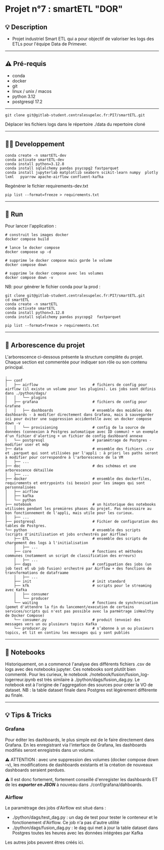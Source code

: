 # Projet n°7 : smartETL "DOR"

## 💡 Description

- Projet industriel Smart ETL qui a pour objectif de valoriser les logs des ETLs pour l'équipe Data de Primever. 
---

## ⚠️ Pré-requis 

- conda
- docker 
- git
- linux / unix / macos 
- python 3.12
- postgresql 17.2

---
```
git clone git@gitlab-student.centralesupelec.fr:PI7/smartETL.git
```

Déplacer les fichiers logs dans le répertoire ./data du repertoire cloné

------
## 👩‍💻 Developpement

```
conda create -n smartETL-dev
conda activate smartETL-dev
conda install python=3.12.8
conda install sqlalchemy pandas psycopg2 fastparquet
conda install jupyterlab matplotlib seaborn scikit-learn numpy  plotly lxml   pyarrow apache-airflow confluent-kafka    
```
Regénérer le fichier requirements-dev.txt
```
pip list --format=freeze > requirements.txt 
```
---
## 🚀 Run

Pour lancer l'application : 
```
# construit les images docker 
docker compose build 

# lance le docker compose 
docker compoose up -d

# supprime le docker compose mais garde le volume 
docker compose down 

# supprime le docker compose avec les volumes 
docker compose down -v 
```

NB: pour générer le fichier conda pour la prod : 
```
git clone git@gitlab-student.centralesupelec.fr:PI7/smartETL.git
cd smartETL
conda create -n smartETL
conda activate smartETL
conda install python=3.12.8
conda install sqlalchemy pandas psycopg2  fastparquet

pip list --format=freeze > requirements.txt 
```
---
## 🌳 Arborescence du projet

L'arborescence ci-dessous présente la structure complète du projet. Chaque section est commentée pour indiquer son rôle ou son contenu principal.
```
.
├── conf
│   ├── airflow                         # fichiers de config pour airflow (il existe un volume pour les plugins). Les jobs sont définis dans ./python/dags/
│   │   └── plugins     
│   ├── grafana                         # fichiers de config pour Grafane
│   │   ├── dashboards                  # ensemble des moidèles des dashboards - à modifier directement dans Grafana, mais à sauvegarder ici pour éviter une suppression accidentelle avec un docker compose down -v 
│   │   └── provisioning                # config de la source de données (connexion à Postgres automatique avec ID commun) + un exemple d'un fichier d'alerting + un fichier de config dashboard annexe
│   └── postgresql                      # paramètrage de Postgres - modifier user et mdp
├── data                                # ensemble des fichiers .csv et .parquet qui sont utilisées par l'appli : à priori les paths seront à modifier pour correspondre à l'arborescence de la VM
│   ├── ...
├── doc                                 # des schémas et une arborescence détaillée
│   ├── ...
├── docker                              # ensemble des dockerfiles, requirements et entrypoints (si besoin) pour les images qui sont personnalisées
│   ├── airflow
│   ├── kafka
│   └── python
├── notebook                            # un historique des notebooks utilisées pendant les premières phases du projet. Pas nécessaire au bon fonctionnement de l'appli, mais utile pour les curieux.
│   ├── ...
├── postgresql                          # Fichier de configuration des tables de Postgres. 
└── python                              # ensemble des scripts (scripts d'initilisation et jobs orchestrés par Airflow)
    ├── ETL                             # ensemble des scripts de chargement des logs à l'initialisation
    │   ├── ...
    ├── core                            # fonctions et méthodes communes (notamment un script de classification des erreurs)
    │   ├── ...
    ├── dags                            # configuation des jobs (un job test et ub job fusion) orchestré par Airflow + des fonctions de transformations de datafraame
    │   ├── ...
    ├── init                            # init standard
    ├── kfk                             # scripts pour le streaming avec Kafka
    │   ├── consumer
    │   └── producer
    └── waiting                         # fonctions de synchronisation (pemet d'attendre la fin du lancement/execution de certains services/scripts qui n'est pas possible avec la parmètrage isHealthy de Docker Compose)
    └── consumer.py                     # produit (envoie) des messages vers un ou plusieurs topics Kafka
    └── producer.py                     # s’abonne à un ou plusieurs topics, et lit en continu les messages qui y sont publiés

```

---
## 📓 Notebooks
Historiquement, on a commencé l'analyse des différents fichiers .csv de logs avec des notebooks jupyter. Ces notebooks sont plutôt bien commenté.
Pour les curieux, le notebook ./notebook/fusion/fusion_log-logerreur.ipynb est très similaire à ./python/dags/fusion_dag.py. Le notebook est à l'origine de l'aggregation des sources pour créer la VO de dataset. NB : la table dataset finale dans Postgres est légèrement différente au finale. 

---
## 💡 Tips & Tricks 

### Grafana 
Pour éditer les dashboards, le plus simple est de le faire directement dans Grafana. En les enregistrant via l'interface de Grafana, les dashboards modifiés seront enregistrés dans un volume.

⚠️ ATTENTION : avec une suppression des volumes (docker compose down -v), les modifications de dashboards existants et la création de nouveaux dashboards seraient perdues. 

⚠️ Il est donc fortement, fortement conseillé d'enregister les dashboards ET de les ***exporter en JSON*** à nouveau dans ./conf/grafana/dahboards. 

### Airflow
Le paramètrage des jobs d'Airflow est situé dans :
- ./python/dags/test_dag.py : un dag de test pour tester le conteneur et le fonctionement d'Airflow. Ce job n'a pas d'autre utilité
- ./python/dags/fusion_dag.py : le dag qui met à jour la table dataset dans Postgres toutes les heures avec les données intégrées par Kafka

Les autres jobs peuvent êtres créés ici. 
